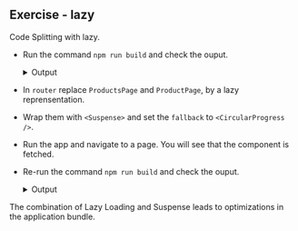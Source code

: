 ## Exercise - lazy

Code Splitting with lazy.

- Run the command `npm run build` and check the ouput.
    <details>
    <summary>Output</summary>
      
    ```tsx
    dist/index.html                  0.25 kB │ gzip:   0.19 kB
    dist/assets/index-blEtjepM.js  507.94 kB │ gzip: 157.19 kB
    ```
    </details>

- In `router` replace `ProductsPage` and `ProductPage`, by a lazy reprensentation.
- Wrap them with `<Suspense>` and set the `fallback` to `<CircularProgress />`.
- Run the app and navigate to a page. You will see that the component is fetched.
- Re-run the command `npm run build` and check the ouput.
    <details>
    <summary>Output</summary>
      
    ```tsx
    dist/index.html                              0.24 kB │ gzip:  0.18 kB
    dist/assets/ProductPage-5rL8c5Y_.js          0.96 kB │ gzip:  0.54 kB
    dist/assets/ProductsPage--_MOH_jp.js        15.12 kB │ gzip:  5.13 kB
    dist/assets/EditProductDialog-N9asOsyE.js  200.16 kB │ gzip: 57.65 kB
    dist/assets/index-slGYeOOS.js              293.52 kB │ gzip: 97.19 kB    
    ```
    </details>

The combination of Lazy Loading and Suspense leads to optimizations in the application bundle.
